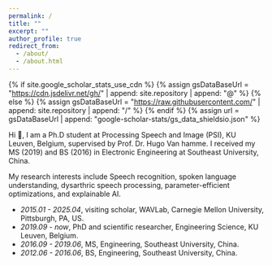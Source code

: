 ```yaml
--- 
permalink: /
title: ""
excerpt: ""
author_profile: true
redirect_from: 
  - /about/
  - /about.html
---
```


{% if site.google_scholar_stats_use_cdn %}
{% assign gsDataBaseUrl = "https://cdn.jsdelivr.net/gh/" | append: site.repository | append: "@" %}
{% else %}
{% assign gsDataBaseUrl = "https://raw.githubusercontent.com/" | append: site.repository | append: "/" %}
{% endif %}
{% assign url = gsDataBaseUrl | append: "google-scholar-stats/gs_data_shieldsio.json" %}

<span class='anchor' id='about-me'></span>

Hi 👋, I am a Ph.D student at Processing Speech and Image (PSI), KU Leuven, Belgium, supervised by Prof. Dr. Hugo Van hamme. I received my MS (2019) and BS (2016) in Electronic Engineering at Southeast University, China.

My research interests include Speech recognition, spoken language understanding, dysarthric speech processing, parameter-efficient optimizations, and explainable AI.

- *2015.01 - 2025.04*, visiting scholar, WAVLab, Carnegie Mellon University, Pittsburgh, PA, US.
- *2019.09 - now*, PhD and scientific researcher, Engineering Science, KU Leuven, Belgium. 
- *2016.09 - 2019.06*, MS, Engineering, Southeast University, China.
- *2012.06 - 2016.06*, BS, Engineering, Southeast University, China.
